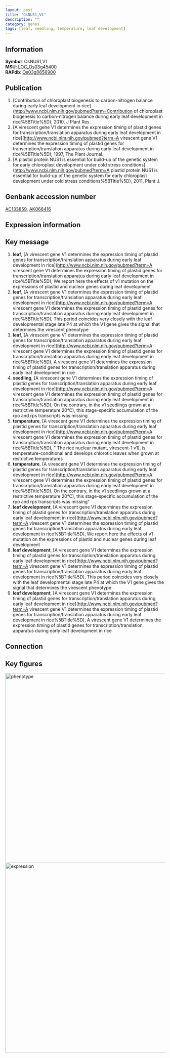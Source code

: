 ```yaml
---
layout: post
title: "OsNUS1,V1"
description: ""
category: genes
tags: [leaf, seedling, temperature, leaf development]
---
```


## Information
__Symbol__: OsNUS1,V1  
__MSU__: [LOC_Os03g45400](http://rice.plantbiology.msu.edu/cgi-bin/ORF_infopage.cgi?orf=LOC_Os03g45400)  
__RAPdb__: [Os03g0656900](http://rapdb.dna.affrc.go.jp/viewer/gbrowse_details/irgsp1?name=Os03g0656900)  

## Publication
1. [Contribution of chloroplast biogenesis to carbon-nitrogen balance during early leaf development in rice](http://www.ncbi.nlm.nih.gov/pubmed?term=Contribution of chloroplast biogenesis to carbon-nitrogen balance during early leaf development in rice%5BTitle%5D), 2010, J Plant Res.
2. [A virescent gene V1 determines the expression timing of plastid genes for transcription/translation apparatus during early leaf development in rice](http://www.ncbi.nlm.nih.gov/pubmed?term=A virescent gene V1 determines the expression timing of plastid genes for transcription/translation apparatus during early leaf development in rice%5BTitle%5D), 1997, The Plant Journal.
3. [A plastid protein NUS1 is essential for build-up of the genetic system for early chloroplast development under cold stress conditions](http://www.ncbi.nlm.nih.gov/pubmed?term=A plastid protein NUS1 is essential for build-up of the genetic system for early chloroplast development under cold stress conditions%5BTitle%5D), 2011, Plant J.

## Genbank accession number
[AC133859](http://www.ncbi.nlm.nih.gov/nuccore/AC133859), [AK066416](http://www.ncbi.nlm.nih.gov/nuccore/AK066416)  

## Expression information

## Key message
1. __leaf__, [A virescent gene V1 determines the expression timing of plastid genes for transcription/translation apparatus during early leaf development in rice](http://www.ncbi.nlm.nih.gov/pubmed?term=A virescent gene V1 determines the expression timing of plastid genes for transcription/translation apparatus during early leaf development in rice%5BTitle%5D),  We report here the effects of v1 mutation on the expressions of plastid and nuclear genes during leaf development
2. __leaf__, [A virescent gene V1 determines the expression timing of plastid genes for transcription/translation apparatus during early leaf development in rice](http://www.ncbi.nlm.nih.gov/pubmed?term=A virescent gene V1 determines the expression timing of plastid genes for transcription/translation apparatus during early leaf development in rice%5BTitle%5D),  This period coincides very closely with the leaf developmental stage late P4 at which the V1 gene gives the signal that determines the virescent phenotype
3. __leaf__, [A virescent gene V1 determines the expression timing of plastid genes for transcription/translation apparatus during early leaf development in rice](http://www.ncbi.nlm.nih.gov/pubmed?term=A virescent gene V1 determines the expression timing of plastid genes for transcription/translation apparatus during early leaf development in rice%5BTitle%5D), A virescent gene V1 determines the expression timing of plastid genes for transcription/translation apparatus during early leaf development in rice
4. __seedling__, [A virescent gene V1 determines the expression timing of plastid genes for transcription/translation apparatus during early leaf development in rice](http://www.ncbi.nlm.nih.gov/pubmed?term=A virescent gene V1 determines the expression timing of plastid genes for transcription/translation apparatus during early leaf development in rice%5BTitle%5D),  On the contrary, in the v1 seedlings grown at a restrictive temperature 20°C), this stage-specific accumulation of the rpo and rps transcripts was missing
5. __temperature__, [A virescent gene V1 determines the expression timing of plastid genes for transcription/translation apparatus during early leaf development in rice](http://www.ncbi.nlm.nih.gov/pubmed?term=A virescent gene V1 determines the expression timing of plastid genes for transcription/translation apparatus during early leaf development in rice%5BTitle%5D), " The rice nuclear mutant, virescent-1 v1), is temperature-conditional and develops chlorotic leaves when grown at restrictive temperatures
6. __temperature__, [A virescent gene V1 determines the expression timing of plastid genes for transcription/translation apparatus during early leaf development in rice](http://www.ncbi.nlm.nih.gov/pubmed?term=A virescent gene V1 determines the expression timing of plastid genes for transcription/translation apparatus during early leaf development in rice%5BTitle%5D),  On the contrary, in the v1 seedlings grown at a restrictive temperature 20°C), this stage-specific accumulation of the rpo and rps transcripts was missing"
7. __leaf development__, [A virescent gene V1 determines the expression timing of plastid genes for transcription/translation apparatus during early leaf development in rice](http://www.ncbi.nlm.nih.gov/pubmed?term=A virescent gene V1 determines the expression timing of plastid genes for transcription/translation apparatus during early leaf development in rice%5BTitle%5D),  We report here the effects of v1 mutation on the expressions of plastid and nuclear genes during leaf development
8. __leaf development__, [A virescent gene V1 determines the expression timing of plastid genes for transcription/translation apparatus during early leaf development in rice](http://www.ncbi.nlm.nih.gov/pubmed?term=A virescent gene V1 determines the expression timing of plastid genes for transcription/translation apparatus during early leaf development in rice%5BTitle%5D),  This period coincides very closely with the leaf developmental stage late P4 at which the V1 gene gives the signal that determines the virescent phenotype
9. __leaf development__, [A virescent gene V1 determines the expression timing of plastid genes for transcription/translation apparatus during early leaf development in rice](http://www.ncbi.nlm.nih.gov/pubmed?term=A virescent gene V1 determines the expression timing of plastid genes for transcription/translation apparatus during early leaf development in rice%5BTitle%5D), A virescent gene V1 determines the expression timing of plastid genes for transcription/translation apparatus during early leaf development in rice

## Connection

## Key figures
<img src="http://ricencode.github.io/images/OsNUS1~V1.pheno.png" alt="phenotype"  style="width: 600px;"/>

<img src="http://ricencode.github.io/images/OsNUS1~V1.exp.png" alt="expression"  style="width: 600px;"/>


